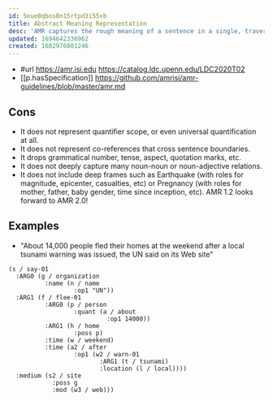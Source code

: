 ```yaml
---
id: 5eue0qbos8n15rtpd3i55xb
title: Abstract Meaning Representation
desc: 'AMR captures the rough meaning of a sentence in a single, traversable directed acyclic graph.'
updated: 1694642336962
created: 1682976801246
---
```


- #url https://amr.isi.edu https://catalog.ldc.upenn.edu/LDC2020T02
- [[p.hasSpecification]] https://github.com/amrisi/amr-guidelines/blob/master/amr.md


## Cons

* It does not represent quantifier scope, or even universal quantification at all.
* It does not represent co-references that cross sentence boundaries.
* It drops grammatical number, tense, aspect, quotation marks, etc.
* It does not deeply capture many noun-noun or noun-adjective relations.
* It does not include deep frames such as Earthquake (with roles for magnitude, epicenter, casualties, etc) or Pregnancy (with roles for mother, father, baby gender, time since inception, etc). AMR 1.2 looks forward to AMR 2.0!

## Examples

- "About 14,000 people fled their homes at the weekend after a local tsunami warning was issued, the UN said on its Web site"
```
(s / say-01
  :ARG0 (g / organization
          :name (n / name
                  :op1 "UN"))
  :ARG1 (f / flee-01
          :ARG0 (p / person
                  :quant (a / about
                           :op1 14000))
          :ARG1 (h / home
                  :poss p)
          :time (w / weekend)
          :time (a2 / after
                  :op1 (w2 / warn-01
                         :ARG1 (t / tsunami)
                         :location (l / local))))
  :medium (s2 / site
            :poss g
            :mod (w3 / web)))
```